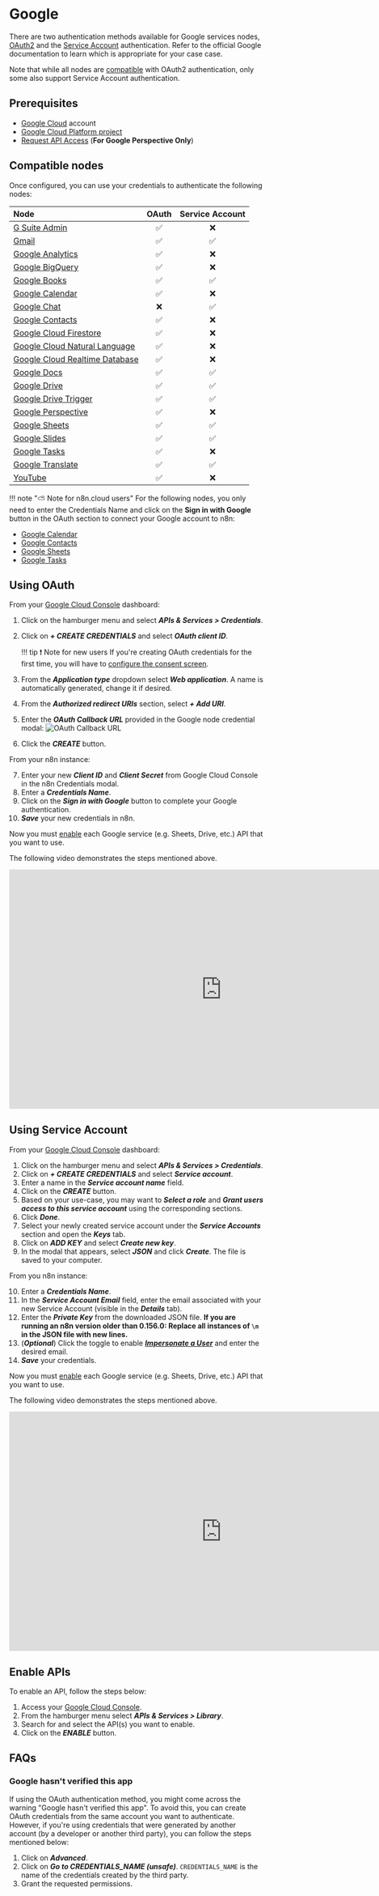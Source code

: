 # Google

There are two authentication methods available for Google services nodes, [OAuth2](https://developers.google.com/identity/protocols/oauth2) and the [Service Account](https://developers.google.com/identity/protocols/oauth2#serviceaccount) authentication. Refer to the official Google documentation to learn which is appropriate for your case case.

Note that while all nodes are [compatible](#compatible-nodes) with OAuth2 authentication, only some also support Service Account authentication.

## Prerequisites

* [Google Cloud](https://cloud.google.com/) account
* [Google Cloud Platform project](https://developers.google.com/workspace/marketplace/create-gcp-project)
* [Request API Access](https://developers.perspectiveapi.com/s/docs-get-started) (**For Google Perspective Only**)

## Compatible nodes

Once configured, you can use your credentials to authenticate the following nodes:

| Node | OAuth | Service Account |
| :--- | :---: | :-------------: |
| [G Suite Admin](/integrations/nodes/n8n-nodes-base.gSuiteAdmin/) | :white_check_mark: | :x: |
| [Gmail](/integrations/nodes/n8n-nodes-base.gmail/) | :white_check_mark: | :white_check_mark: |
| [Google Analytics](/integrations/nodes/n8n-nodes-base.googleAnalytics/) | :white_check_mark: | :x: |
| [Google BigQuery](/integrations/nodes/n8n-nodes-base.googleBigQuery/) | :white_check_mark: | :x: |
| [Google Books](/integrations/nodes/n8n-nodes-base.googleBooks/) | :white_check_mark: | :white_check_mark: |
| [Google Calendar](/integrations/nodes/n8n-nodes-base.googleCalendar/) | :white_check_mark: | :x: |
| [Google Chat](/integrations/nodes/n8n-nodes-base.googleChat/) | :x: | :white_check_mark: |
| [Google Contacts](/integrations/nodes/n8n-nodes-base.googleContacts/) | :white_check_mark: | :x: |
| [Google Cloud Firestore](/integrations/nodes/n8n-nodes-base.googleCloudFirestore/) | :white_check_mark: | :x: |
| [Google Cloud Natural Language](/integrations/nodes/n8n-nodes-base.googleCloudNaturalLanguage/) | :white_check_mark: | :x: |
| [Google Cloud Realtime Database](/integrations/nodes/n8n-nodes-base.googleCloudRealtimeDatabase/) | :white_check_mark: | :x: |
| [Google Docs](/integrations/nodes/n8n-nodes-base.googleDocs/) | :white_check_mark: | :white_check_mark: |
| [Google Drive](/integrations/nodes/n8n-nodes-base.googleDrive/) | :white_check_mark: | :white_check_mark: |
| [Google Drive Trigger](/integrations/trigger-nodes/n8n-nodes-base.googleDriveTrigger/) | :white_check_mark: | :white_check_mark: |
| [Google Perspective](/integrations/nodes/n8n-nodes-base.googlePerspective/) | :white_check_mark: | :x: |
| [Google Sheets](/integrations/nodes/n8n-nodes-base.googleSheets/) | :white_check_mark: | :white_check_mark: |
| [Google Slides](/integrations/nodes/n8n-nodes-base.googleSlides/) | :white_check_mark: | :white_check_mark: |
| [Google Tasks](/integrations/nodes/n8n-nodes-base.googleTasks/) | :white_check_mark: | :x: |
| [Google Translate](/integrations/nodes/n8n-nodes-base.googleTranslate/) | :white_check_mark: | :white_check_mark: |
| [YouTube](/integrations/nodes/n8n-nodes-base.youTube/) | :white_check_mark: | :x: |

!!! note "⛅️ Note for n8n.cloud users"
    For the following nodes, you only need to enter the Credentials Name and click on the **Sign in with Google** button in the OAuth section to connect your Google account to n8n:
* [Google Calendar](/integrations/nodes/n8n-nodes-base.googleCalendar/)
* [Google Contacts](/integrations/nodes/n8n-nodes-base.googleContacts/)
* [Google Sheets](/integrations/nodes/n8n-nodes-base.googleSheets/)
* [Google Tasks](/integrations/nodes/n8n-nodes-base.googleTasks/)


## Using OAuth

From your [Google Cloud Console](https://console.cloud.google.com) dashboard:

1. Click on the hamburger menu and select ***APIs & Services > Credentials***.
2. Click on ***+ CREATE CREDENTIALS*** and select ***OAuth client ID***.

    !!! tip ❗️ Note for new users
        If you're creating OAuth credentials for the first time, you will have to [configure the consent screen](https://support.google.com/cloud/answer/10311615?hl=en&ref_topic=3473162).
    

3. From the ***Application type*** dropdown select ***Web application***. A name is automatically generated, change it if desired.
4. From the ***Authorized redirect URIs*** section, select ***+ Add URI***.
5. Enter the ***OAuth Callback URL*** provided in the Google node credential modal:
    ![OAuth Callback URL](/_images/integrations/credentials/google/oauth_callback.png)
6. Click the ***CREATE*** button.

From your n8n instance:

7. Enter your new ***Client ID*** and ***Client Secret*** from Google Cloud Console in the n8n Credentials modal.
8. Enter a ***Credentials Name***.
9. Click on the ***Sign in with Google*** button to complete your Google authentication.
10. ***Save*** your new credentials in n8n.

Now you must [enable](#enable-apis) each Google service (e.g. Sheets, Drive, etc.) API that you want to use.

The following video demonstrates the steps mentioned above.

<div class="video-container">
<iframe width="840" height="472.5" src="https://www.youtube.com/embed/gZ6N2H3_vys" frameborder="0" allow="accelerometer; autoplay; clipboard-write; encrypted-media; gyroscope; picture-in-picture" allowfullscreen></iframe>
</div>

## Using Service Account

From your [Google Cloud Console](https://console.cloud.google.com) dashboard:

1. Click on the hamburger menu and select ***APIs & Services > Credentials***.
2. Click on ***+ CREATE CREDENTIALS*** and select ***Service account***.
3. Enter a name in the ***Service account name*** field.
4. Click on the ***CREATE*** button.
5. Based on your use-case, you may want to ***Select a role*** and ***Grant users access to this service account***  using the corresponding sections.
6. Click ***Done***.
7. Select your newly created service account under the ***Service Accounts*** section and open the ***Keys*** tab.
8. Click on ***ADD KEY*** and select ***Create new key***.
9. In the modal that appears, select ***JSON*** and click ***Create***. The file is saved to your computer.

From you n8n instance:

10. Enter a ***Credentials Name***.
11. In the ***Service Account Email*** field, enter the email associated with your new Service Account (visible in the ***Details*** tab).
12. Enter the ***Private Key*** from the downloaded JSON file. **If you are running an n8n version older than 0.156.0: Replace all instances of `\n` in the JSON file with new lines.**
13. (***Optional***) Click the toggle to enable [***Impersonate a User***](https://developers.google.com/identity/protocols/oauth2/service-account#delegatingauthority) and enter the desired email.
14. ***Save*** your credentials.

Now you must [enable](#enable-apis) each Google service (e.g. Sheets, Drive, etc.) API that you want to use.

The following video demonstrates the steps mentioned above.

<div class="video-container">
<iframe width="840" height="472.5" src="https://www.youtube.com/embed/ArXVlpo3y1k" frameborder="0" allow="accelerometer; autoplay; clipboard-write; encrypted-media; gyroscope; picture-in-picture" allowfullscreen></iframe>
</div>

## Enable APIs

To enable an API, follow the steps below:

1. Access your [Google Cloud Console](https://console.cloud.google.com).
2. From the hamburger menu select ***APIs & Services > Library***.
3. Search for and select the API(s) you want to enable.
5. Click on the ***ENABLE*** button.

## FAQs

### Google hasn't verified this app

If using the OAuth authentication method, you might come across the warning "Google hasn't verified this app".
To avoid this, you can create OAuth credentials from the same account you want to authenticate. However, if you're using credentials that were generated by another account (by a developer or another third party), you can follow the steps mentioned below:

1. Click on ***Advanced***.
2. Click on ***Go to CREDENTIALS_NAME (unsafe)***. `CREDENTIALS_NAME` is the name of the credentials created by the third party.
3. Grant the requested permissions.
